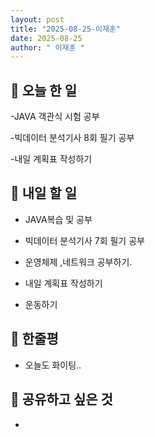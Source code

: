 ```yaml
---
layout: post
title: "2025-08-25-이재훈" 
date: 2025-08-25 
author: " 이재훈 " 
---
```


## 📝 오늘 한 일
-JAVA 객관식 시험 공부

-빅데이터 분석기사 8회 필기 공부

-내일 계획표 작성하기

## 🎯 내일 할 일

- JAVA복습 및 공부


- 빅데이터 분석기사 7회 필기 공부


- 운영체제 ,네트워크 공부하기.


- 내일 계획표 작성하기


- 운동하기

## 💭 한줄평

- 오늘도 화이팅..

## 🔗 공유하고 싶은 것

- 